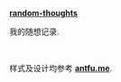 **[random-thoughts](https://random-thoughts.fe-ecosphere.com/)**

我的随想记录.

<br>



样式及设计均参考 **[antfu.me](https://antfu.me)**.
